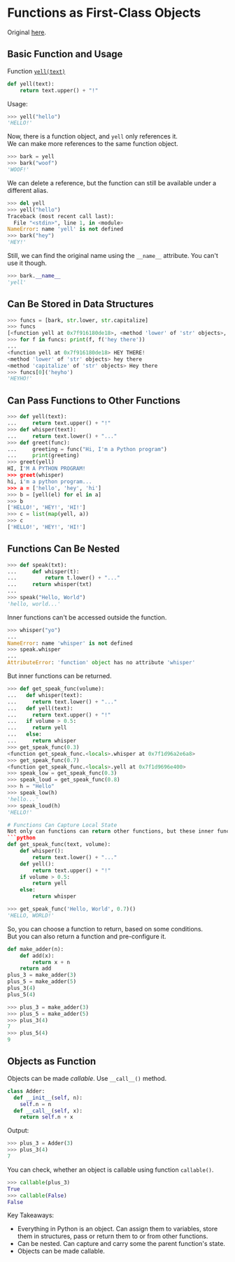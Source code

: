 # Functions as First-Class Objects

Original [here](https://dbader.org/blog/python-first-class-functions).  

## Basic Function and Usage
Function [`yell(text)`](first_class_func/yell.py)
```python
def yell(text):
    return text.upper() + "!"
```
Usage:
```python
>>> yell("hello")
'HELLO!'
```
Now, there is a function object, and `yell` only references it.  
We can make more references to the same function object.
```python
>>> bark = yell
>>> bark("woof")
'WOOF!'
```
We can delete a reference, but the function can still be available under a different alias.
```python
>>> del yell
>>> yell("hello")
Traceback (most recent call last):
  File "<stdin>", line 1, in <module>
NameError: name 'yell' is not defined
>>> bark("hey")
'HEY!'
```
Still, we can find the original name using the `__name__` attribute. You can't use it though.
```python
>>> bark.__name__
'yell'
```
## Can Be Stored in Data Structures
```python
>>> funcs = [bark, str.lower, str.capitalize]
>>> funcs
[<function yell at 0x7f916180de18>, <method 'lower' of 'str' objects>, <method 'capitalize' of 'str' objects>]
>>> for f in funcs: print(f, f('hey there'))
...
<function yell at 0x7f916180de18> HEY THERE!
<method 'lower' of 'str' objects> hey there
<method 'capitalize' of 'str' objects> Hey there
>>> funcs[0]('heyho')
'HEYHO!'
```

## Can Pass Functions to Other Functions
```python
>>> def yell(text):
...     return text.upper() + "!"
>>> def whisper(text):
...     return text.lower() + "..."
>>> def greet(func):
...     greeting = func("Hi, I'm a Python program")
...     print(greeting)
>>> greet(yell)
HI, I'M A PYTHON PROGRAM!
>>> greet(whisper)
hi, i'm a python program...
>>> a = ['hello', 'hey', 'hi']
>>> b = [yell(el) for el in a]
>>> b
['HELLO!', 'HEY!', 'HI!']
>>> c = list(map(yell, a))
>>> c
['HELLO!', 'HEY!', 'HI!']
```

## Functions Can Be Nested
```python
>>> def speak(txt):
...     def whisper(t):
...         return t.lower() + "..."
...     return whisper(txt)
...
>>> speak("Hello, World")
'hello, world...'
```
Inner functions can't be accessed outside the function.
```python
>>> whisper("yo")
...
NameError: name 'whisper' is not defined
>>> speak.whisper
...
AttributeError: 'function' object has no attribute 'whisper'
```
But inner functions can be returned.
```python
>>> def get_speak_func(volume):
...   def whisper(text):
...     return text.lower() + "..."
...   def yell(text):
...     return text.upper() + "!"
...   if volume > 0.5:
...     return yell
...   else:
...     return whisper
>>> get_speak_func(0.3)
<function get_speak_func.<locals>.whisper at 0x7f1d96a2e6a8>
>>> get_speak_func(0.7)
<function get_speak_func.<locals>.yell at 0x7f1d9696e400>
>>> speak_low = get_speak_func(0.3)
>>> speak_loud = get_speak_func(0.8)
>>> h = "Hello"
>>> speak_low(h)
'hello...'
>>> speak_loud(h)
'HELLO!'

# Functions Can Capture Local State
Not only can functions can return other functions, but these inner functions can also _capture and carry some of the pater function's state_ with them.
```python
def get_speak_func(text, volume):
    def whisper():
        return text.lower() + "..."
    def yell():
        return text.upper() + "!"
    if volume > 0.5:
        return yell
    else:
        return whisper

>>> get_speak_func('Hello, World', 0.7)()
'HELLO, WORLD!'
```
So, you can choose a function to return, based on some conditions.  
But you can also return a function and pre-configure it.
```python
def make_adder(n):
    def add(x):
        return x + n
    return add
plus_3 = make_adder(3)
plus_5 = make_adder(5)
plus_3(4)
plus_5(4)
```
```python
>>> plus_3 = make_adder(3)
>>> plus_5 = make_adder(5)
>>> plus_3(4)
7
>>> plus_5(4)
9
```

## Objects as Function
Objects can be made _callable_.
Use `__call__()` method.
```python
class Adder:
  def __init__(self, n):
    self.n = n
  def __call__(self, x):
    return self.n + x
```
Output:
```python
>>> plus_3 = Adder(3)
>>> plus_3(4)
7
```
You can check, whether an object is callable using function `callable()`.
```python
>>> callable(plus_3)
True
>>> callable(False)
False
```

Key Takeaways:
* Everything in Python is an object. Can assign them to variables, store them in structures, pass or return them to or from other functions.
* Can be nested. Can capture and carry some the parent function's state.
* Objects can be made callable.
